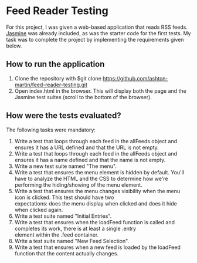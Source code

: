 # Feed Reader Testing

For this project, I was given a web-based application that reads RSS feeds. [Jasmine](http://jasmine.github.io/) was already included, as was the starter code for the first tests. My task was to complete the project by implementing the requirements given below.


## How to run the application

1. Clone the repository with $git clone https://github.com/ashton-martin/feed-reader-testing.git
2. Open index.html in the browser. This will display both the page and the Jasmine test suites (scroll to the bottom of the browser).



## How were the tests evaluated?

The following tasks were mandatory:

1. Write a test that loops through each feed in the allFeeds object and ensures it has a URL defined and that the URL is not      empty.
2. Write a test that loops through each feed in the allFeeds object and ensures it has a name defined and that the name is not    empty.
3. Write a new test suite named "The menu".
4. Write a test that ensures the menu element is hidden by default. You'll have to analyze the HTML and the CSS to determine      how we're performing the hiding/showing of the menu element.
5. Write a test that ensures the menu changes visibility when the menu icon is clicked. This test should have two        
   expectations: does the menu display when clicked and does it hide when clicked again.
6. Write a test suite named "Initial Entries".
7. Write a test that ensures when the loadFeed function is called and completes its work, there is at least a single .entry  
   element within the .feed container.
8. Write a test suite named "New Feed Selection".
9. Write a test that ensures when a new feed is loaded by the loadFeed function that the content actually changes.


